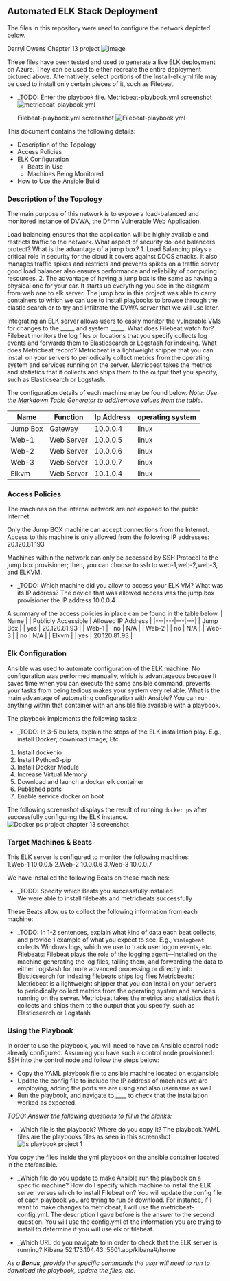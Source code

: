 ## Automated ELK Stack Deployment

The files in this repository were used to configure the network depicted below.

Darryl Owens Chapter 13 project 
![image](https://user-images.githubusercontent.com/88251968/145691881-d9fdd066-60ea-4d8f-b738-20a14a0825ed.png)


These files have been tested and used to generate a live ELK deployment on Azure. They can be used to either recreate the entire deployment pictured above. Alternatively, select portions of the Install-elk.yml file may be used to install only certain pieces of it, such as Filebeat.

  - _TODO: Enter the playbook file. Metricbeat-playbook.yml screenshot 
  ![metricbeat-playbook yml](https://user-images.githubusercontent.com/88251968/145692203-ec4134b9-4d29-4a72-b7b2-74387ac0d892.jpg)

    Filebeat-playbook.yml screenshot 
   ![Filebeat-playbook yml](https://user-images.githubusercontent.com/88251968/145692234-00b15c1f-d2b3-45df-b573-f743a32cd9b5.jpg)



This document contains the following details:
- Description of the Topology
- Access Policies
- ELK Configuration
  - Beats in Use
  - Machines Being Monitored
- How to Use the Ansible Build


### Description of the Topology

The main purpose of this network is to expose a load-balanced and monitored instance of DVWA, the D*mn Vulnerable Web Application.

Load balancing ensures that the application will be highly available and restricts traffic to the network. What aspect of security do load balancers protect? What is the advantage of a jump box?  1. Load Balancing plays a critical role in security for the cloud it covers against DDOS attacks. It also manages traffic spikes and restricts and prevents spikes on a traffic server good load balancer also ensures performance and reliability of computing resources.  2. The advantage of having a jump box is the same as having a physical one for your car. It starts up everything you see in the diagram from web one to elk server. The jump box in this project was able to carry containers to which we can use to install playbooks to browse through the elastic search or to try and infiltrate the DVWA server that we will use later. 

Integrating an ELK server allows users to easily monitor the vulnerable VMs for changes to the _____ and system _____.
 What does Filebeat watch for?  Filebeat monitors the log files or locations that you specify collects log events and forwards them to Elasticsearch or Logstash for indexing.
 What does Metricbeat record? Metricbeat is a lightweight shipper that you can install on your servers to periodically collect metrics from the operating system and services running on the server. Metricbeat takes the metrics and statistics that it collects and ships them to the output that you specify, such as Elasticsearch or Logstash.

The configuration details of each machine may be found below.
_Note: Use the [Markdown Table Generator](http://www.tablesgenerator.com/markdown_tables) to add/remove values from the table_.

| Name     | Function   | Ip Address | operating system |
|----------|------------|------------|------------------|
| Jump Box | Gateway    | 10.0.0.4   | linux            |
| Web-1    | Web Server | 10.0.0.5   | linux            |
| Web-2    | Web Server | 10.0.0.6   | linux            |
| Web-3    | Web Server | 10.0.0.7   | linux            |
| Elkvm    | Web Server | 10.1.0.4   | linux            |


### Access Policies

The machines on the internal network are not exposed to the public Internet. 

Only the Jump BOX machine can accept connections from the Internet. Access to this machine is only allowed from the following IP addresses:  20.120.81.193


Machines within the network can only be accessed by SSH Protocol to the jump box provisioner; then, you can choose to ssh to web-1,web-2,web-3, and ELKVM. 



- _TODO: Which machine did you allow to access your ELK VM? What was its IP address?   The device that was allowed access was the jump box provisioner  the IP address 10.0.0.4
  
A summary of the access policies in place can be found in the table below.
| Name |  | Publicly Accessible | Allowed IP Address |
|---|---|---|---|
| Jump Box |  | yes | 20.120.81.93 |
| Web-1 |  | no | N/A |
| Web-2 |  | no | N/A |
| Web-3 |  | no | N/A |
| Elkvm |  | yes | 20.120.81.93 |





### Elk Configuration

Ansible was used to automate configuration of the ELK machine. No configuration was performed manually, which is advantageous because  It saves time when you can execute the same ansible command, prevents your tasks from being tedious makes your system very reliable. 
 What is the main advantage of automating configuration with Ansible? You can run anything within that container with an ansible file available with a playbook. 

The playbook implements the following tasks:
- _TODO: In 3-5 bullets, explain the steps of the ELK installation play. E.g., install Docker; download image; 
Etc.
1.  Install docker.io
2.  Install Python3-pip
3.  Install Docker Module 
4.  Increase Virtual Memory 
5.  Download and launch a docker elk container 
6.  Published ports 
7.  Enable service docker on boot 



The following screenshot displays the result of running `docker ps` after successfully configuring the ELK instance. 
![Docker ps project chapter 13 screenshot](https://user-images.githubusercontent.com/88251968/145692318-53568f66-6ffa-4479-a7e4-49098a9d10f4.jpg)



### Target Machines & Beats
This ELK server is configured to monitor the following machines:  
1.Web-1 10.0.0.5
2.Web-2 10.0.0.6
3.Web-3 10.0.0.7
 

We have installed the following Beats on these machines:
- _TODO: Specify which Beats you successfully installed  
We were able to install filebeats and metricbeats successfully

These Beats allow us to collect the following information from each machine:
- _TODO: In 1-2 sentences, explain what kind of data each beat collects, and provide 1 example of what you expect to see. E.g., `Winlogbeat` collects Windows logs, which we use to track user logon events, etc.
Filebeats: Filebeat plays the role of the logging agent—installed on the machine generating the log files, tailing them, and forwarding the data to either Logstash for more advanced processing or directly into Elasticsearch for indexing filebeats ships log files
Metricbeats: Metricbeat is a lightweight shipper that you can install on your servers to periodically collect metrics from the operating system and services running on the server. Metricbeat takes the metrics and statistics that it collects and ships them to the output that you specify, such as Elasticsearch or Logstash 
### Using the Playbook

In order to use the playbook, you will need to have an Ansible control node already configured. Assuming you have such a control node provisioned: 
SSH into the control node and follow the steps below:
- Copy the YAML playbook file to ansible machine located on etc/ansible
- Update the  config file  to include the IP address of machines we are employing, adding the ports we are using and also username as well 
- Run the playbook, and navigate to ____ to check that the installation worked as expected.

_TODO: Answer the following questions to fill in the blanks:_
- _Which file is the playbook? Where do you copy it?
The playbook.YAML files are the playbooks files as seen in this screenshot 
![ls playbook project 1 ](https://user-images.githubusercontent.com/88251968/145692446-b975ff09-89d8-406f-b235-4065d81bf128.jpg)


You copy the files inside the yml playbook on the ansible container located in the etc/ansible.  

- _Which file do you update to make Ansible run the playbook on a specific machine? How do I specify which machine to install the ELK server versus which to install Filebeat on? You will update the config file of each playbook you are trying to run or download. For instance, if I want to make changes to metricbeat, I will use the metricbeat-config.yml. The description I gave before is the answer to the second question. You will use the config.yml of the information you are trying to install to determine if you will use elk or filebeat.

- _Which URL do you navigate to in order to check that the ELK server is running?    Kibana  52.173.104.43.:5601.app/kibana#/home 

_As a **Bonus**, provide the specific commands the user will need to run to download the playbook, update the files, etc._
